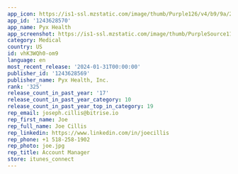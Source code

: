 ```yaml
---
app_icon: https://is1-ssl.mzstatic.com/image/thumb/Purple126/v4/b9/9a/25/b99a254b-22c8-899a-f028-1bcca6584df3/AppIcon-1x_U007epad-85-220.png/1024x1024bb.png
app_id: '1243628570'
app_name: Pyx Health
app_screenshot: https://is1-ssl.mzstatic.com/image/thumb/PurpleSource112/v4/f0/d4/e4/f0d4e423-4ff7-8a74-842f-547e7464416e/f7bd362a-60b6-4f64-b780-53f9eb031c16_Page_1_6.5.jpg/1242x2688bb.png
category: Medical
country: US
id: vhK3WQh0-om9
language: en
most_recent_release: '2024-01-31T00:00:00'
publisher_id: '1243628569'
publisher_name: Pyx Health, Inc.
rank: '325'
release_count_in_past_year: '17'
release_count_in_past_year_category: 10
release_count_in_past_year_top_in_category: 19
rep_email: joseph.cillis@bitrise.io
rep_first_name: Joe
rep_full_name: Joe Cillis
rep_linkedin: https://www.linkedin.com/in/joecillis
rep_phone: +1 518-258-1902
rep_photo: joe.jpg
rep_title: Account Manager
store: itunes_connect
---
```

